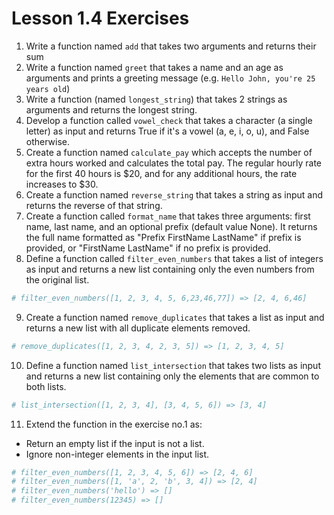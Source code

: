 
#  Lesson 1.4 Exercises

1. Write a function named `add` that takes two arguments and returns their sum
2. Write a function named `greet` that takes a name and an age as arguments and prints a greeting message (e.g. `Hello John, you're 25 years old`)
3. Write a function (named `longest_string`) that takes 2 strings as arguments and returns the longest string.
4. Develop a function called `vowel_check` that takes a character (a single letter) as input and returns True if it's a vowel (a, e, i, o, u), and False otherwise.
5. Create a function named `calculate_pay` which accepts the number of extra hours worked and calculates the total pay. The regular hourly rate for the first 40 hours is $20, and for any additional hours, the rate increases to $30. 
6. Create a function named `reverse_string` that takes a string as input and returns the reverse of that string.
7. Create a function called `format_name` that takes three arguments: first name, last name, and an optional prefix (default value None). It returns the full name formatted as "Prefix FirstName LastName" if prefix is provided, or "FirstName LastName" if no prefix is provided.
8. Define a function called `filter_even_numbers` that takes a list of integers as input and returns a new list containing only the even numbers from the original list.
```python
# filter_even_numbers([1, 2, 3, 4, 5, 6,23,46,77]) => [2, 4, 6,46]
```
9. Create a function named `remove_duplicates` that takes a list as input and returns a new list with all duplicate elements removed.
```python
# remove_duplicates([1, 2, 3, 4, 2, 3, 5]) => [1, 2, 3, 4, 5]
```
10. Define a function named `list_intersection` that takes two lists as input and returns a new list containing only the elements that are common to both lists.
```python
# list_intersection([1, 2, 3, 4], [3, 4, 5, 6]) => [3, 4]
```
11. Extend the function in the exercise no.1 as:
   - Return an empty list if the input is not a list.
   - Ignore non-integer elements in the input list.
```python
# filter_even_numbers([1, 2, 3, 4, 5, 6]) => [2, 4, 6]
# filter_even_numbers([1, 'a', 2, 'b', 3, 4]) => [2, 4]
# filter_even_numbers('hello') => []
# filter_even_numbers(12345) => []  
```

